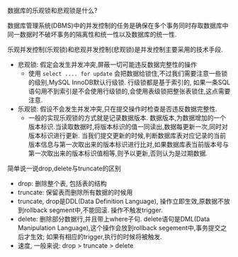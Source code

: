 数据库的乐观锁和悲观锁是什么?

数据库管理系统(DBMS)中的并发控制的任务是确保在多个事务同时存取数据库中同一数据时不破坏事务的隔离性和统一性以及数据库的统一性. 

乐观并发控制(乐观锁)和悲观并发控制(悲观锁)是并发控制主要采用的技术手段.

- 悲观锁: 假定会发生并发冲突,屏蔽一切可能违反数据完整性的操作
	- 使用 `select .... for update` 会把数据给锁住,不过我们需要注意一些锁的级别,MySQL InnoDB默认行级锁.
		行级锁都是基于索引的, 如果一条SQL语句用不到索引是不会使用行级锁的,会使用表级锁把整张表锁住,这点需要注意.
- 乐观锁: 假设不会发生并发冲突,只在提交操作时检查是否违反数据完整性.
	- 一般的实现乐观锁的方式就是记录数据版本.
		数据版本,为数据增加的一个版本标识.当读取数据时,将版本标识的值一同读出,数据每更新一次,同时对版本标识进行更新.
		当我们提交更新的时候,判断数据库表对应记录的当前版本信息与第一次取出来的版本标识进行比对,如果数据库表当前版本号与第一次取出来的版本标识值相等,则予以更新,否则认为是过期数据.

简单说一说drop,delete与truncate的区别

- drop: 删除整个表, 包括表的结构
- truncate: 保留表而删除所有数据的时候用
- truncate, drop是DDL(Data Definition Language), 操作立即生效,原数据不放到rollback segment中,不能回滚. 操作不触发trigger.   
- delete: 删除部分数据行,并且带上where子句. delete语句是DML(Data Manipulation Language),这个操作会放到rollback segement中,事务提交之后才生效; 如果有相应的trigger,执行的时候将被触发. 
- 速度, 一般来说: drop > truncate > delete 


